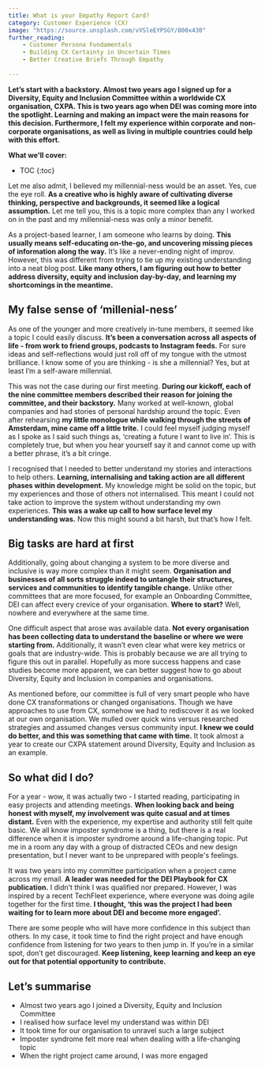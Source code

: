 ```yaml
---
title: What is your Empathy Report Card?
category: Customer Experience (CX)
image: "https://source.unsplash.com/vVSleEYPSGY/800x430"
further_reading:
    - Customer Persona Fundamentals
    - Building CX Certainty in Uncertain Times
    - Better Creative Briefs Through Empathy
    
---
```


**Let’s start with a backstory. Almost two years ago I signed up for a Diversity, Equity and Inclusion Committee within a worldwide CX organisation, CXPA. This is two years ago when DEI was coming more into the spotlight. Learning and making an impact were the main reasons for this decision. Furthermore, I felt my experience within corporate and non-corporate organisations, as well as living in multiple countries could help with this effort.**

**What we'll cover:**
* TOC
{:toc}

Let me also admit, I believed my millennial-ness would be an asset. Yes, cue the eye roll. **As a creative who is highly aware of cultivating diverse thinking, perspective and backgrounds, it seemed like a logical assumption.** Let me tell you, this is a topic more complex than any I worked on in the past and my millennial-ness was only a minor benefit.

As a project-based learner, I am someone who learns by doing. **This usually means self-educating on-the-go, and uncovering missing pieces of information along the way.** It’s like a never-ending night of improv. However, this was different from trying to tie up my existing understanding into a neat blog post. **Like many others, I am figuring out how to better address diversity, equity and inclusion day-by-day, and learning my shortcomings in the meantime.**

## My false sense of ‘millenial-ness’

As one of the younger and more creatively in-tune members, it seemed like a topic I could easily discuss. **It’s been a conversation across all aspects of life - from work to friend groups, podcasts to Instagram feeds.** For sure ideas and self-reflections would just roll off of my tongue with the utmost brilliance. I know some of you are thinking - is she a millennial? Yes, but at least I’m a self-aware millennial. 

This was not the case during our first meeting. **During our kickoff, each of the nine committee members described their reason for joining the committee, and their backstory.** Many worked at well-known, global companies and had stories of personal hardship around the topic. Even after rehearsing **my little monologue while walking through the streets of Amsterdam, mine came off a little trite.** I could feel myself judging myself as I spoke as I said such things as, ‘creating a future I want to live in’. This is completely true, but when you hear yourself say it and cannot come up with a better phrase, it’s a bit cringe. 

I recognised that I needed to better understand my stories and interactions to help others. **Learning, internalising and taking action are all different phases within development.** My knowledge might be solid on the topic, but my experiences and those of others not internalised. This meant I could not take action to improve the system without understanding my own experiences. **This was a wake up call to how surface level my understanding was.** Now this might sound a bit harsh, but that’s how I felt. 

## Big tasks are hard at first

Additionally, going about changing a system to be more diverse and inclusive is way more complex than it might seem. **Organisation and businesses of all sorts struggle indeed to untangle their structures, services and communities to identify tangible change.** Unlike other committees that are more focused, for example an Onboarding Committee, DEI can affect every crevice of your organisation. **Where to start?** Well, nowhere and everywhere at the same time.

One difficult aspect that arose was available data. **Not every organisation has been collecting data to understand the baseline or where we were starting from.** Additionally, it wasn’t even clear what were key metrics or goals that are industry-wide. This is probably because we are all trying to figure this out in parallel. Hopefully as more success happens and case studies become more apparent, we can better suggest how to go about Diversity, Equity and Inclusion in companies and organisations. 

As mentioned before, our committee is full of very smart people who have done CX transformations or changed organisations. Though we have approaches to use from CX, somehow we had to rediscover it as we looked at our own organisation. We mulled over quick wins versus researched strategies and assumed changes versus community input. **I knew we could do better, and this was something that came with time.** It took almost a year to create our CXPA statement around Diversity, Equity and Inclusion as an example.

## So what did I do?

For a year - wow, it was actually two - I started reading, participating in easy projects and attending meetings. **When looking back and being honest with myself, my involvement was quite casual and at times distant.** Even with the experience, my expertise and authority still felt quite basic. We all know imposter syndrome is a thing, but there is a real difference when it is imposter syndrome around a life-changing topic. Put me in a room any day with a group of distracted CEOs and new design presentation, but I never want to be unprepared with people's feelings.

It was two years into my committee participation when a project came across my email. **A leader was needed for the DEI Playbook for CX publication.** I didn’t think I was qualified nor prepared. However, I was inspired by a recent TechFleet experience, where everyone was doing agile together for the first time. **I thought, ‘this was the project I had been waiting for to learn more about DEI and become more engaged’.**

There are some people who will have more confidence in this subject than others. In my case, it took time to find the right project and have enough confidence from listening for two years to then jump in. If you’re in a similar spot, don’t get discouraged. **Keep listening, keep learning and keep an eye out for that potential opportunity to contribute.**

## Let’s summarise

- Almost two years ago I joined a Diversity, Equity and Inclusion Committee
- I realised how surface level my understand was within DEI 
- It took time for our organisation to unravel such a large subject
- Imposter syndrome felt more real when dealing with a life-changing topic
- When the right project came around, I was more engaged
